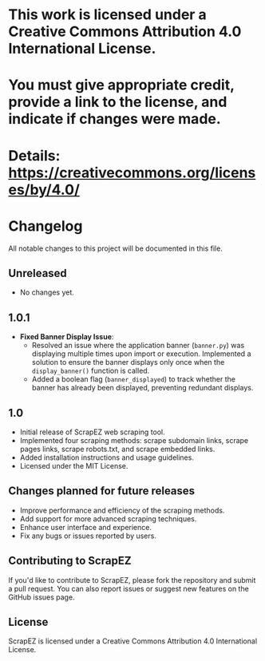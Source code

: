 # This work is licensed under a Creative Commons Attribution 4.0 International License.
# You must give appropriate credit, provide a link to the license, and indicate if changes were made.
# Details: https://creativecommons.org/licenses/by/4.0/

Changelog
==========

All notable changes to this project will be documented in this file.

**Unreleased**
--------------

* No changes yet.

**1.0.1**
--------

* **Fixed Banner Display Issue**: 
  - Resolved an issue where the application banner (`banner.py`) was displaying multiple times upon import or execution. Implemented a solution to ensure the     banner displays only once when the `display_banner()` function is called.
  - Added a boolean flag (`banner_displayed`) to track whether the banner has already been displayed, preventing redundant displays.

**1.0**
--------

* Initial release of ScrapEZ web scraping tool.
* Implemented four scraping methods: scrape subdomain links, scrape pages links, scrape robots.txt, and scrape embedded links.
* Added installation instructions and usage guidelines.
* Licensed under the MIT License.

**Changes planned for future releases**
--------------------------------------

* Improve performance and efficiency of the scraping methods.
* Add support for more advanced scraping techniques.
* Enhance user interface and experience.
* Fix any bugs or issues reported by users.

**Contributing to ScrapEZ**
---------------------------

If you'd like to contribute to ScrapEZ, please fork the repository and submit a pull request. You can also report issues or suggest new features on the GitHub issues page.

**License**
---------

ScrapEZ is licensed under a Creative Commons Attribution 4.0 International License.
